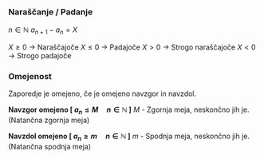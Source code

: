 ### Naraščanje / Padanje
$n \in \mathbb{N}$
$a_{n + 1} - a_n = X$

$X \geq 0$ -> Naraščajoče
$X \leq 0$ -> Padajoče
$X > 0$ -> Strogo naraščajoče
$X < 0$ -> Strogo padajoče
### Omejenost
Zaporedje je omejeno, če je omejeno navzgor in navzdol.

**Navzgor omejeno \[ $a_n \leq M \quad n \in \mathbb{N}$ ]**
$M$ - Zgornja meja, neskončno jih je. (Natančna zgornja meja)

**Navzdol omejeno \[ $a_n \geq m \quad n \in \mathbb{N}$ ]**
$m$ - Spodnja meja, neskončno jih je. (Natančna spodnja meja)